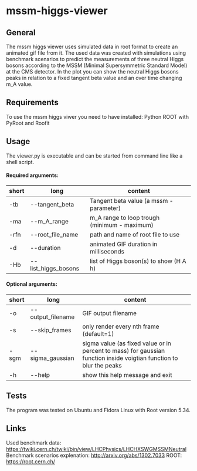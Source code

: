 # mssm-higgs-viewer

## General
The mssm higgs viewer uses simulated data in root format to create an animated gif file from it.
The used data was created with simulations using benchmark scenarios to predict the measurements of three neutral Higgs bosons according to the MSSM (Minimal Supersymmetric Standard Model) at the CMS detector.
In the plot you can show the neutral Higgs bosons peaks in relation to a fixed tangent beta value and an over time changing m_A value.

## Requirements
To use the mssm higgs viwer you need to have installed:
Python
ROOT with PyRoot and Roofit

## Usage 
The viewer.py is executable and can be started from command line like a shell script.

  
#### Required arguments:

| short | long | content |
|------|-------|---------|
| -tb | --tangent_beta | Tangent beta value (a mssm - parameter)|
| -ma | --m_A_range |m_A range to loop trough (minimum - maximum)|
| -rfn| --root_file_name | path and name of root file to use|
| -d  | --duration | animated GIF duration in milliseconds |
| -Hb | --list_higgs_bosons | list of Higgs boson(s) to show (H A h) |

#### Optional arguments:  
| short | long | content |
|------|-------|---------|
| -o  | --output_filename | GIF output filename |
| -s  | --skip_frames | only render every nth frame (default=1)
| -sgm| --sigma_gaussian | sigma value (as fixed value or in percent to mass) for gaussian function inside voigtian function to blur the peaks|
|  -h | --help | show this help message and exit


## Tests
The program was tested on Ubuntu and Fidora Linux with Root version 5.34.

## Links
Used benchmark data: https://twiki.cern.ch/twiki/bin/view/LHCPhysics/LHCHXSWGMSSMNeutral
Benchmark scenarios explenation: http://arxiv.org/abs/1302.7033
ROOT: https://root.cern.ch/
